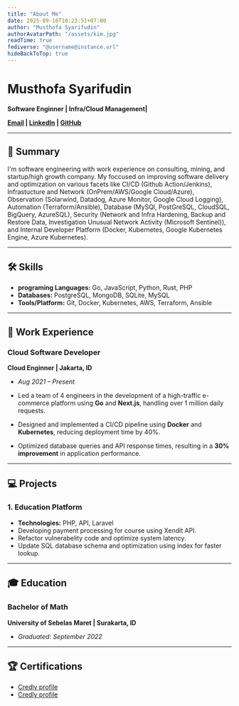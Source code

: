 ```yaml
---
title: "About Me"
date: 2025-09-16T10:23:51+07:00
author: "Musthofa Syarifudin"
authorAvatarPath: "/assets/kim.jpg"
readTime: true
fediverse: "@username@instance.url"
hideBackToTop: true
---
```


# Musthofa Syarifudin
**Software Enginner | Infra/Cloud Management|**

**[Email](mailto:thofaden@email.com) | [LinkedIn](https://www.linkedin.com/in/musthofa-s-bb3616179) | [GitHub](https://github.com/mtfsy)**

---

## 📄 Summary
I'm software engineering with work experience on consulting, mining, and startup/high growth company. My foccused on improving software delivery and optimization on various facets like CI/CD (Github Action/Jenkins), Infrastucture and Network (OnPrem/AWS/Google Cloud/Azure), Observation (Solarwind, Datadog, Azure Monitor, Google Cloud Logging), Automation (Terraform/Ansible), Database (MySQl, PostGreSQL, CloudSQL, BigQuery, AzureSQL), Security (Network and Infra Hardening, Backup and Restore Data, Investigation Unusual Network Activity (Microsoft Sentinel)), and Internal Developer Platform (Docker, Kubernetes, Google Kubernetes Engine, Azure Kubernetes).

<!---
Highly motivated and results-driven Web Developer with 5+ years of experience in full-stack development. Proficient in modern JavaScript frameworks (React) and Go for robust backend services. Seeking to leverage technical expertise to build scalable and high-performance web applications.

* **Frameworks/Libraries:** React, Next.js, Node.js, Gin (Go), Bootstrap, Tailwind CSS

-->
---

## 🛠️ Skills
* **programing Languages:** Go, JavaScript, Python, Rust, PHP
* **Databases:** PostgreSQL, MongoDB, SQLite, MySQL
* **Tools/Platform:** Git, Docker, Kubernetes, AWS, Terraform, Ansible

---

## 💼 Work Experience

### Cloud Software Developer
**Cloud Enginner | Jakarta, ID**
* *Aug 2021 – Present*

* Led a team of 4 engineers in the development of a high-traffic e-commerce platform using **Go** and **Next.js**, handling over 1 million daily requests.
* Designed and implemented a CI/CD pipeline using **Docker** and **Kubernetes**, reducing deployment time by 40%.
* Optimized database queries and API response times, resulting in a **30% improvement** in application performance.

---

## 💻 Projects

### 1. Education Platform
* **Technologies:** PHP, API, Laravel
* Developing payment processing for course using Xendit API.
* Refactor vulnerabelity code and optimize system latency.
* Update SQL database schema and optimization using index for faster lookup. 

---

## 🎓 Education

### Bachelor of Math 
**University of Sebelas Maret | Surakarta, ID**
* *Graduated: September 2022*

---

## 🏆 Certifications
* [Credly profile](ttps://www.credly.com/users/musthofa-syarifudin.fc36f0bd/badges#credly)
* [Credly profile](https://www.credly.com/users/musthofa-syarifudin.fcd9fd09/badges#credly)